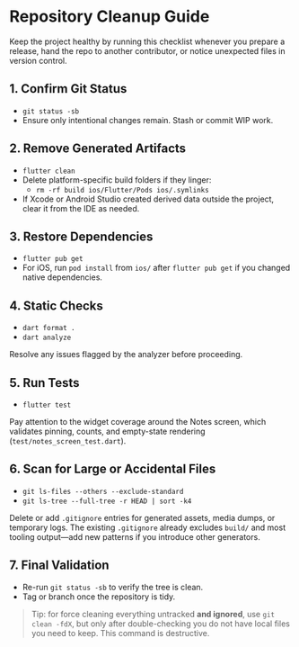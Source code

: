 # Repository Cleanup Guide

Keep the project healthy by running this checklist whenever you prepare a release,
hand the repo to another contributor, or notice unexpected files in version
control.

## 1. Confirm Git Status

- `git status -sb`
- Ensure only intentional changes remain. Stash or commit WIP work.

## 2. Remove Generated Artifacts

- `flutter clean`
- Delete platform-specific build folders if they linger:
  - `rm -rf build ios/Flutter/Pods ios/.symlinks`
- If Xcode or Android Studio created derived data outside the project, clear it
  from the IDE as needed.

## 3. Restore Dependencies

- `flutter pub get`
- For iOS, run `pod install` from `ios/` after `flutter pub get` if you changed
  native dependencies.

## 4. Static Checks

- `dart format .`
- `dart analyze`

Resolve any issues flagged by the analyzer before proceeding.

## 5. Run Tests

- `flutter test`

Pay attention to the widget coverage around the Notes screen, which validates
pinning, counts, and empty-state rendering (`test/notes_screen_test.dart`).

## 6. Scan for Large or Accidental Files

- `git ls-files --others --exclude-standard`
- `git ls-tree --full-tree -r HEAD | sort -k4`

Delete or add `.gitignore` entries for generated assets, media dumps, or
temporary logs. The existing `.gitignore` already excludes `build/` and most
tooling output—add new patterns if you introduce other generators.

## 7. Final Validation

- Re-run `git status -sb` to verify the tree is clean.
- Tag or branch once the repository is tidy.

> Tip: for force cleaning everything untracked **and ignored**, use
> `git clean -fdX`, but only after double-checking you do not have local files
> you need to keep. This command is destructive.
